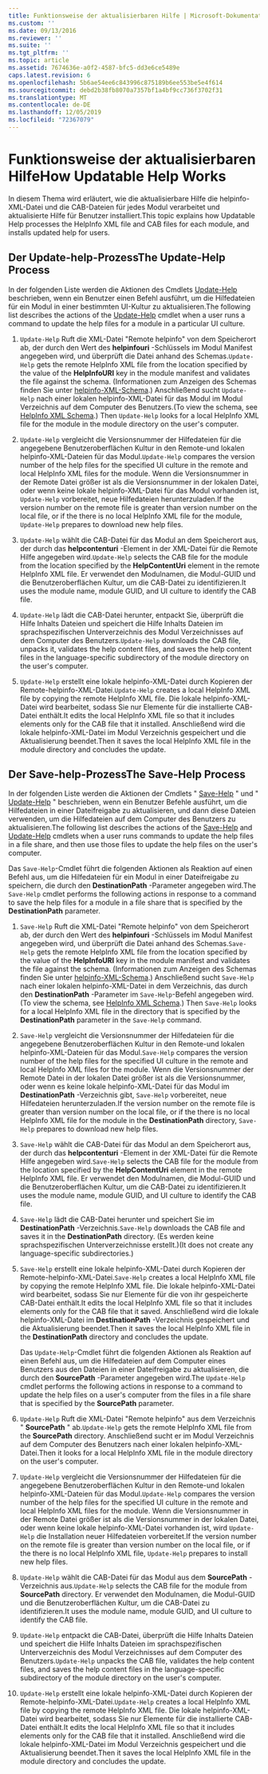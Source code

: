 ```yaml
---
title: Funktionsweise der aktualisierbaren Hilfe | Microsoft-Dokumentation
ms.custom: ''
ms.date: 09/13/2016
ms.reviewer: ''
ms.suite: ''
ms.tgt_pltfrm: ''
ms.topic: article
ms.assetid: 7674636e-a0f2-4587-bfc5-dd3e6ce5489e
caps.latest.revision: 6
ms.openlocfilehash: 5b6ae54ee6c843996c875189b6ee553be5e4f614
ms.sourcegitcommit: debd2b38fb8070a7357bf1a4bf9cc736f3702f31
ms.translationtype: MT
ms.contentlocale: de-DE
ms.lasthandoff: 12/05/2019
ms.locfileid: "72367079"
---
```

# <a name="how-updatable-help-works"></a><span data-ttu-id="f82a0-102">Funktionsweise der aktualisierbaren Hilfe</span><span class="sxs-lookup"><span data-stu-id="f82a0-102">How Updatable Help Works</span></span>

<span data-ttu-id="f82a0-103">In diesem Thema wird erläutert, wie die aktualisierbare Hilfe die helpinfo-XML-Datei und die CAB-Dateien für jedes Modul verarbeitet und aktualisierte Hilfe für Benutzer installiert.</span><span class="sxs-lookup"><span data-stu-id="f82a0-103">This topic explains how Updatable Help processes the HelpInfo XML file and CAB files for each module, and installs updated help for users.</span></span>

## <a name="the-update-help-process"></a><span data-ttu-id="f82a0-104">Der Update-help-Prozess</span><span class="sxs-lookup"><span data-stu-id="f82a0-104">The Update-Help Process</span></span>

<span data-ttu-id="f82a0-105">In der folgenden Liste werden die Aktionen des Cmdlets [Update-Help](/powershell/module/Microsoft.PowerShell.Core/Update-Help) beschrieben, wenn ein Benutzer einen Befehl ausführt, um die Hilfedateien für ein Modul in einer bestimmten UI-Kultur zu aktualisieren.</span><span class="sxs-lookup"><span data-stu-id="f82a0-105">The following list describes the actions of the [Update-Help](/powershell/module/Microsoft.PowerShell.Core/Update-Help) cmdlet when a user runs a command to update the help files for a module in a particular UI culture.</span></span>

1. <span data-ttu-id="f82a0-106">`Update-Help` Ruft die XML-Datei "Remote helpinfo" von dem Speicherort ab, der durch den Wert des **helpinfouri** -Schlüssels im Modul Manifest angegeben wird, und überprüft die Datei anhand des Schemas.</span><span class="sxs-lookup"><span data-stu-id="f82a0-106">`Update-Help` gets the remote HelpInfo XML file from the location specified by the value of the **HelpInfoURI** key in the module manifest and validates the file against the schema.</span></span> <span data-ttu-id="f82a0-107">(Informationen zum Anzeigen des Schemas finden Sie unter [helpinfo-XML-Schema](./helpinfo-xml-schema.md).) Anschließend sucht `Update-Help` nach einer lokalen helpinfo-XML-Datei für das Modul im Modul Verzeichnis auf dem Computer des Benutzers.</span><span class="sxs-lookup"><span data-stu-id="f82a0-107">(To view the schema, see [HelpInfo XML Schema](./helpinfo-xml-schema.md).) Then `Update-Help` looks for a local HelpInfo XML file for the module in the module directory on the user's computer.</span></span>

2. <span data-ttu-id="f82a0-108">`Update-Help` vergleicht die Versionsnummer der Hilfedateien für die angegebene Benutzeroberflächen Kultur in den Remote-und lokalen helpinfo-XML-Dateien für das Modul.</span><span class="sxs-lookup"><span data-stu-id="f82a0-108">`Update-Help` compares the version number of the help files for the specified UI culture in the remote and local HelpInfo XML files for the module.</span></span> <span data-ttu-id="f82a0-109">Wenn die Versionsnummer in der Remote Datei größer ist als die Versionsnummer in der lokalen Datei, oder wenn keine lokale helpinfo-XML-Datei für das Modul vorhanden ist, `Update-Help` vorbereitet, neue Hilfedateien herunterzuladen.</span><span class="sxs-lookup"><span data-stu-id="f82a0-109">If the version number on the remote file is greater than version number on the local file, or if the there is no local HelpInfo XML file for the module, `Update-Help` prepares to download new help files.</span></span>

3. <span data-ttu-id="f82a0-110">`Update-Help` wählt die CAB-Datei für das Modul an dem Speicherort aus, der durch das **helpcontenturi** -Element in der XML-Datei für die Remote Hilfe angegeben wird.</span><span class="sxs-lookup"><span data-stu-id="f82a0-110">`Update-Help` selects the CAB file for the module from the location specified by the **HelpContentUri** element in the remote HelpInfo XML file.</span></span> <span data-ttu-id="f82a0-111">Er verwendet den Modulnamen, die Modul-GUID und die Benutzeroberflächen Kultur, um die CAB-Datei zu identifizieren.</span><span class="sxs-lookup"><span data-stu-id="f82a0-111">It uses the module name, module GUID, and UI culture to identify the CAB file.</span></span>

4. <span data-ttu-id="f82a0-112">`Update-Help` lädt die CAB-Datei herunter, entpackt Sie, überprüft die Hilfe Inhalts Dateien und speichert die Hilfe Inhalts Dateien im sprachspezifischen Unterverzeichnis des Modul Verzeichnisses auf dem Computer des Benutzers.</span><span class="sxs-lookup"><span data-stu-id="f82a0-112">`Update-Help` downloads the CAB file, unpacks it, validates the help content files, and saves the help content files in the language-specific subdirectory of the module directory on the user's computer.</span></span>

5. <span data-ttu-id="f82a0-113">`Update-Help` erstellt eine lokale helpinfo-XML-Datei durch Kopieren der Remote-helpinfo-XML-Datei.</span><span class="sxs-lookup"><span data-stu-id="f82a0-113">`Update-Help` creates a local HelpInfo XML file by copying the remote HelpInfo XML file.</span></span> <span data-ttu-id="f82a0-114">Die lokale helpinfo-XML-Datei wird bearbeitet, sodass Sie nur Elemente für die installierte CAB-Datei enthält.</span><span class="sxs-lookup"><span data-stu-id="f82a0-114">It edits the local HelpInfo XML file so that it includes elements only for the CAB file that it installed.</span></span> <span data-ttu-id="f82a0-115">Anschließend wird die lokale helpinfo-XML-Datei im Modul Verzeichnis gespeichert und die Aktualisierung beendet.</span><span class="sxs-lookup"><span data-stu-id="f82a0-115">Then it saves the local HelpInfo XML file in the module directory and concludes the update.</span></span>

## <a name="the-save-help-process"></a><span data-ttu-id="f82a0-116">Der Save-help-Prozess</span><span class="sxs-lookup"><span data-stu-id="f82a0-116">The Save-Help Process</span></span>

<span data-ttu-id="f82a0-117">In der folgenden Liste werden die Aktionen der Cmdlets " [Save-Help](/powershell/module/Microsoft.PowerShell.Core/Save-Help) " und " [Update-Help](/powershell/module/Microsoft.PowerShell.Core/Update-Help) " beschrieben, wenn ein Benutzer Befehle ausführt, um die Hilfedateien in einer Dateifreigabe zu aktualisieren, und dann diese Dateien verwenden, um die Hilfedateien auf dem Computer des Benutzers zu aktualisieren.</span><span class="sxs-lookup"><span data-stu-id="f82a0-117">The following list describes the actions of the [Save-Help](/powershell/module/Microsoft.PowerShell.Core/Save-Help) and [Update-Help](/powershell/module/Microsoft.PowerShell.Core/Update-Help) cmdlets when a user runs commands to update the help files in a file share, and then use those files to update the help files on the user's computer.</span></span>

<span data-ttu-id="f82a0-118">Das `Save-Help`-Cmdlet führt die folgenden Aktionen als Reaktion auf einen Befehl aus, um die Hilfedateien für ein Modul in einer Dateifreigabe zu speichern, die durch den **DestinationPath** -Parameter angegeben wird.</span><span class="sxs-lookup"><span data-stu-id="f82a0-118">The `Save-Help` cmdlet performs the following actions in response to a command to save the help files for a module in a file share that is specified by the **DestinationPath** parameter.</span></span>

1. <span data-ttu-id="f82a0-119">`Save-Help` Ruft die XML-Datei "Remote helpinfo" von dem Speicherort ab, der durch den Wert des **helpinfouri** -Schlüssels im Modul Manifest angegeben wird, und überprüft die Datei anhand des Schemas.</span><span class="sxs-lookup"><span data-stu-id="f82a0-119">`Save-Help` gets  the remote HelpInfo XML file from the location specified by the value of the **HelpInfoURI** key in the module manifest and validates the file against the schema.</span></span> <span data-ttu-id="f82a0-120">(Informationen zum Anzeigen des Schemas finden Sie unter [helpinfo-XML-Schema](./helpinfo-xml-schema.md).) Anschließend sucht `Save-Help` nach einer lokalen helpinfo-XML-Datei in dem Verzeichnis, das durch den **DestinationPath** -Parameter im `Save-Help`-Befehl angegeben wird.</span><span class="sxs-lookup"><span data-stu-id="f82a0-120">(To view the schema, see [HelpInfo XML Schema](./helpinfo-xml-schema.md).) Then `Save-Help` looks for a local HelpInfo XML file in the directory that is specified by the **DestinationPath** parameter in the `Save-Help` command.</span></span>

2. <span data-ttu-id="f82a0-121">`Save-Help` vergleicht die Versionsnummer der Hilfedateien für die angegebene Benutzeroberflächen Kultur in den Remote-und lokalen helpinfo-XML-Dateien für das Modul.</span><span class="sxs-lookup"><span data-stu-id="f82a0-121">`Save-Help` compares the version number of the help files for the specified UI culture in the remote and local HelpInfo XML files for the module.</span></span> <span data-ttu-id="f82a0-122">Wenn die Versionsnummer der Remote Datei in der lokalen Datei größer ist als die Versionsnummer, oder wenn es keine lokale helpinfo-XML-Datei für das Modul im **DestinationPath** -Verzeichnis gibt, `Save-Help` vorbereitet, neue Hilfedateien herunterzuladen.</span><span class="sxs-lookup"><span data-stu-id="f82a0-122">If the version number on the remote file is greater than version number on the local file, or if the there is no local HelpInfo XML file for the module in the **DestinationPath** directory, `Save-Help` prepares to download new help files.</span></span>

3. <span data-ttu-id="f82a0-123">`Save-Help` wählt die CAB-Datei für das Modul an dem Speicherort aus, der durch das **helpcontenturi** -Element in der XML-Datei für die Remote Hilfe angegeben wird.</span><span class="sxs-lookup"><span data-stu-id="f82a0-123">`Save-Help` selects the CAB file for the module from the location specified by the **HelpContentUri** element in the remote HelpInfo XML file.</span></span> <span data-ttu-id="f82a0-124">Er verwendet den Modulnamen, die Modul-GUID und die Benutzeroberflächen Kultur, um die CAB-Datei zu identifizieren.</span><span class="sxs-lookup"><span data-stu-id="f82a0-124">It uses the module name, module GUID, and UI culture to identify the CAB file.</span></span>

4. <span data-ttu-id="f82a0-125">`Save-Help` lädt die CAB-Datei herunter und speichert Sie im **DestinationPath** -Verzeichnis.</span><span class="sxs-lookup"><span data-stu-id="f82a0-125">`Save-Help` downloads the CAB file and saves it in the **DestinationPath** directory.</span></span> <span data-ttu-id="f82a0-126">(Es werden keine sprachspezifischen Unterverzeichnisse erstellt.)</span><span class="sxs-lookup"><span data-stu-id="f82a0-126">(It does not create any language-specific subdirectories.)</span></span>

5. <span data-ttu-id="f82a0-127">`Save-Help` erstellt eine lokale helpinfo-XML-Datei durch Kopieren der Remote-helpinfo-XML-Datei.</span><span class="sxs-lookup"><span data-stu-id="f82a0-127">`Save-Help` creates a local HelpInfo XML file by copying the remote HelpInfo XML file.</span></span> <span data-ttu-id="f82a0-128">Die lokale helpinfo-XML-Datei wird bearbeitet, sodass Sie nur Elemente für die von ihr gespeicherte CAB-Datei enthält.</span><span class="sxs-lookup"><span data-stu-id="f82a0-128">It edits the local HelpInfo XML file so that it includes elements only for the CAB file that it saved.</span></span> <span data-ttu-id="f82a0-129">Anschließend wird die lokale helpinfo-XML-Datei im **DestinationPath** -Verzeichnis gespeichert und die Aktualisierung beendet.</span><span class="sxs-lookup"><span data-stu-id="f82a0-129">Then it saves the local HelpInfo XML file in the  **DestinationPath** directory and concludes the update.</span></span>

   <span data-ttu-id="f82a0-130">Das `Update-Help`-Cmdlet führt die folgenden Aktionen als Reaktion auf einen Befehl aus, um die Hilfedateien auf dem Computer eines Benutzers aus den Dateien in einer Dateifreigabe zu aktualisieren, die durch den **SourcePath** -Parameter angegeben wird.</span><span class="sxs-lookup"><span data-stu-id="f82a0-130">The `Update-Help` cmdlet performs the following actions in response to a command to update the help files on a user's computer from the files in a file share that is specified by the **SourcePath** parameter.</span></span>

1. <span data-ttu-id="f82a0-131">`Update-Help` Ruft die XML-Datei "Remote helpinfo" aus dem Verzeichnis " **SourcePath** " ab.</span><span class="sxs-lookup"><span data-stu-id="f82a0-131">`Update-Help` gets the remote HelpInfo XML file from the **SourcePath** directory.</span></span> <span data-ttu-id="f82a0-132">Anschließend sucht er im Modul Verzeichnis auf dem Computer des Benutzers nach einer lokalen helpinfo-XML-Datei.</span><span class="sxs-lookup"><span data-stu-id="f82a0-132">Then it looks for a local HelpInfo XML file in the module directory on the user's computer.</span></span>

2. <span data-ttu-id="f82a0-133">`Update-Help` vergleicht die Versionsnummer der Hilfedateien für die angegebene Benutzeroberflächen Kultur in den Remote-und lokalen helpinfo-XML-Dateien für das Modul.</span><span class="sxs-lookup"><span data-stu-id="f82a0-133">`Update-Help` compares the version number of the help files for the specified UI culture in the remote and local HelpInfo XML files for the module.</span></span> <span data-ttu-id="f82a0-134">Wenn die Versionsnummer in der Remote Datei größer ist als die Versionsnummer in der lokalen Datei, oder wenn keine lokale helpinfo-XML-Datei vorhanden ist, wird `Update-Help` die Installation neuer Hilfedateien vorbereitet.</span><span class="sxs-lookup"><span data-stu-id="f82a0-134">If the version number on the remote file is greater than version number on the local file, or if the there is no local HelpInfo XML file, `Update-Help` prepares to install new help files.</span></span>

3. <span data-ttu-id="f82a0-135">`Update-Help` wählt die CAB-Datei für das Modul aus dem **SourcePath** -Verzeichnis aus.</span><span class="sxs-lookup"><span data-stu-id="f82a0-135">`Update-Help` selects the CAB file for the module from **SourcePath** directory.</span></span> <span data-ttu-id="f82a0-136">Er verwendet den Modulnamen, die Modul-GUID und die Benutzeroberflächen Kultur, um die CAB-Datei zu identifizieren.</span><span class="sxs-lookup"><span data-stu-id="f82a0-136">It uses the module name, module GUID, and UI culture to identify the CAB file.</span></span>

4. <span data-ttu-id="f82a0-137">`Update-Help` entpackt die CAB-Datei, überprüft die Hilfe Inhalts Dateien und speichert die Hilfe Inhalts Dateien im sprachspezifischen Unterverzeichnis des Modul Verzeichnisses auf dem Computer des Benutzers.</span><span class="sxs-lookup"><span data-stu-id="f82a0-137">`Update-Help` unpacks the CAB file, validates the help content files, and saves the help content files in the language-specific subdirectory of the module directory on the user's computer.</span></span>

5. <span data-ttu-id="f82a0-138">`Update-Help` erstellt eine lokale helpinfo-XML-Datei durch Kopieren der Remote-helpinfo-XML-Datei.</span><span class="sxs-lookup"><span data-stu-id="f82a0-138">`Update-Help` creates a local HelpInfo XML file by copying the remote HelpInfo XML file.</span></span> <span data-ttu-id="f82a0-139">Die lokale helpinfo-XML-Datei wird bearbeitet, sodass Sie nur Elemente für die installierte CAB-Datei enthält.</span><span class="sxs-lookup"><span data-stu-id="f82a0-139">It edits the local HelpInfo XML file so that it includes elements only for the CAB file that it installed.</span></span> <span data-ttu-id="f82a0-140">Anschließend wird die lokale helpinfo-XML-Datei im Modul Verzeichnis gespeichert und die Aktualisierung beendet.</span><span class="sxs-lookup"><span data-stu-id="f82a0-140">Then it saves the local HelpInfo XML file in the module directory and concludes the update.</span></span>